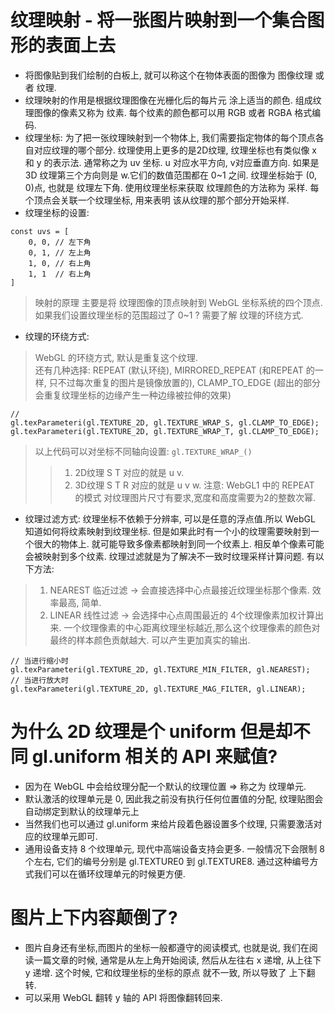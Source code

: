 # 纹理映射 - 将一张图片映射到一个集合图形的表面上去  
* 将图像贴到我们绘制的白板上, 就可以称这个在物体表面的图像为 图像纹理 或者 纹理.
* 纹理映射的作用是根据纹理图像在光栅化后的每片元 涂上适当的颜色.
组成纹理图像的像素又称为 纹素. 每个纹素的颜色都可以用 RGB 或者 RGBA 格式编码.
* 纹理坐标: 为了把一张纹理映射到一个物体上, 我们需要指定物体的每个顶点各自对应纹理的哪个部分. 纹理使用上更多的是2D纹理, 纹理坐标也有类似像 x 和 y 的表示法. 通常称之为 uv 坐标. u 对应水平方向, v对应垂直方向. 如果是 3D 纹理第三个方向则是 w.它们的数值范围都在 0~1 之间. 纹理坐标始于 (0, 0)点, 也就是 纹理左下角.  使用纹理坐标来获取 纹理颜色的方法称为 采样.  每个顶点会关联一个纹理坐标, 用来表明 该从纹理的那个部分开始采样. 
* 纹理坐标的设置: 
```
const uvs = [
    0, 0, // 左下角
    0, 1, // 左上角
    1, 0, // 右上角
    1, 1  // 右上角
]
```  
> 映射的原理 主要是将 纹理图像的顶点映射到 WebGL 坐标系统的四个顶点.  
> 如果我们设置纹理坐标的范围超过了 0~1 ? 需要了解 纹理的环绕方式.  
* 纹理的环绕方式:  
> WebGL 的环绕方式, 默认是重复这个纹理.  
> 还有几种选择:  REPEAT (默认环绕), MIRRORED_REPEAT (和REPEAT 的一样, 只不过每次重复的图片是镜像放置的), CLAMP_TO_EDGE (超出的部分会重复纹理坐标的边缘产生一种边缘被拉伸的效果)  
```
// 
gl.texParameteri(gl.TEXTURE_2D, gl.TEXTURE_WRAP_S, gl.CLAMP_TO_EDGE);
gl.texParameteri(gl.TEXTURE_2D, gl.TEXTURE_WRAP_T, gl.CLAMP_TO_EDGE);
```
> 以上代码可以对坐标不同轴向设置: `gl.TEXTURE_WRAP_()`
>> 1. 2D纹理 S T 对应的就是 u v.
>> 2. 3D纹理 S T R 对应的就是 u v w.
> 注意: WebGL1 中的 REPEAT 的模式 对纹理图片尺寸有要求,宽度和高度需要为2的整数次幂.

* 纹理过滤方式:  纹理坐标不依赖于分辨率, 可以是任意的浮点值.所以 WebGL 知道如何将纹素映射到纹理坐标. 但是如果此时有一个小的纹理需要映射到一个很大的物体上. 就可能导致多像素都映射到同一个纹素上.  相反单个像素可能会被映射到多个纹素. 纹理过滤就是为了解决不一致时纹理采样计算问题. 有以下方法:  
> 1. NEAREST 临近过滤  -> 会直接选择中心点最接近纹理坐标那个像素. 效率最高, 简单.
> 2. LINEAR  线性过滤  -> 会选择中心点周围最近的 4个纹理像素加权计算出来. 一个纹理像素的中心距离纹理坐标越近,那么这个纹理像素的颜色对最终的样本颜色贡献越大.  可以产生更加真实的输出.  
```
// 当进行缩小时
gl.texParameteri(gl.TEXTURE_2D, gl.TEXTURE_MIN_FILTER, gl.NEAREST);
// 当进行放大时
gl.texParameteri(gl.TEXTURE_2D, gl.TEXTURE_MAG_FILTER, gl.LINEAR);
```

# 为什么 2D 纹理是个 uniform 但是却不同 gl.uniform 相关的 API 来赋值? 
* 因为在 WebGL 中会给纹理分配一个默认的纹理位置 => 称之为 纹理单元.
* 默认激活的纹理单元是 0, 因此我之前没有执行任何位置值的分配, 纹理贴图会自动绑定到默认的纹理单元上  
* 当然我们也可以通过 gl.uniform 来给片段着色器设置多个纹理, 只需要激活对应的纹理单元即可.  
* 通用设备支持 8 个纹理单元, 现代中高端设备支持会更多. 一般情况下会限制 8个左右, 它们的编号分别是 gl.TEXTURE0 到 gl.TEXTURE8. 通过这种编号方式我们可以在循环纹理单元的时候更方便.  

# 图片上下内容颠倒了?
* 图片自身还有坐标,而图片的坐标一般都遵守的阅读模式, 也就是说, 我们在阅读一篇文章的时候, 通常是从左上角开始阅读, 然后从左往右 x 递增, 从上往下 y 递增. 这个时候, 它和纹理坐标的坐标的原点 就不一致, 所以导致了 上下翻转. 
* 可以采用 WebGL 翻转 y 轴的 API 将图像翻转回来.
